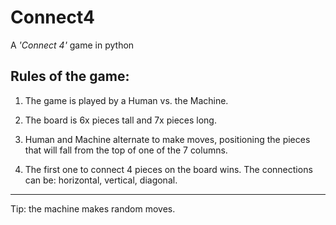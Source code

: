 # Connect4
A _'Connect 4'_ game in python

## Rules of the game:

1. The game is played by a Human vs. the Machine.

2. The board is 6x pieces tall and 7x pieces long.

3. Human and Machine alternate to make moves, positioning the pieces that will fall from the top of one of the 7 columns.

4. The first one to connect 4 pieces on the board wins. The connections can be: horizontal, vertical, diagonal.

***
Tip: the machine makes random moves.